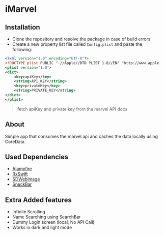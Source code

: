 # iMarvel

## Installation
- Clone the repository and resolve the package in case of build errors
- Create a new property list file called `Config.plist` and paste the following:
```xml
<?xml version="1.0" encoding="UTF-8"?>
<!DOCTYPE plist PUBLIC "-//Apple//DTD PLIST 1.0//EN" "http://www.apple.com/DTDs/PropertyList-1.0.dtd">
<plist version="1.0">
<dict>
    <key>apiKey</key>
    <string>API_KEY</string>
    <key>privateKey</key>
    <string>PRIVATE_KEY</string>
</dict>
</plist>
```
> fetch apiKey and private key from the marvel API docs

## About
Simple app that consumes the marvel api and caches the data locally using CoreData. 

## Used Dependencies
- [Alamofire](https://github.com/Alamofire/Alamofire)
- [RxSwift](https://github.com/ReactiveX/RxSwift)
- [SDWebImage](https://github.com/SDWebImage/SDWebImage)
- [SnackBar](https://github.com/ahmedAlmasri/SnackBar.swift)

## Extra Added features
- Infinite Scrolling
- Name Searching using SearchBar
- Dummy Login screen (local, No API Call)
- Works in dark and light mode

